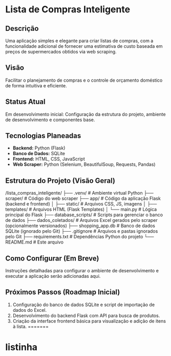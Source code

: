 
# Lista de Compras Inteligente

## Descrição
Uma aplicação simples e elegante para criar listas de compras, com a funcionalidade adicional de fornecer uma estimativa de custo baseada em preços de supermercados obtidos via web scraping.

## Visão
Facilitar o planejamento de compras e o controle de orçamento doméstico de forma intuitiva e eficiente.

## Status Atual
Em desenvolvimento inicial: Configuração da estrutura do projeto, ambiente de desenvolvimento e componentes base.

## Tecnologias Planeadas
* **Backend:** Python (Flask)
* **Banco de Dados:** SQLite
* **Frontend:** HTML, CSS, JavaScript
* **Web Scraper:** Python (Selenium, BeautifulSoup, Requests, Pandas)

## Estrutura do Projeto (Visão Geral)
/lista_compras_inteligente/
├── .venv/                     # Ambiente virtual Python
├── scraper/                   # Código do web scraper
├── app/                       # Código da aplicação Flask (backend e frontend)
│   ├── static/                # Arquivos CSS, JS, imagens
│   ├── templates/             # Arquivos HTML (Flask Templates)
│   └── main.py                # Lógica principal do Flask
├── database_scripts/          # Scripts para gerenciar o banco de dados
├── dados_coletados/           # Arquivos Excel gerados pelo scraper (opcionalmente versionados)
├── shopping_app.db            # Banco de dados SQLite (ignorado pelo Git)
├── .gitignore                 # Arquivos e pastas ignorados pelo Git
├── requirements.txt           # Dependências Python do projeto
└── README.md                  # Este arquivo


## Como Configurar (Em Breve)
Instruções detalhadas para configurar o ambiente de desenvolvimento e executar a aplicação serão adicionadas aqui.

## Próximos Passos (Roadmap Inicial)
1.  Configuração do banco de dados SQLite e script de importação de dados do Excel.
2.  Desenvolvimento do backend Flask com API para busca de produtos.
3.  Criação da interface frontend básica para visualização e adição de itens à lista.
=======
# listinha
